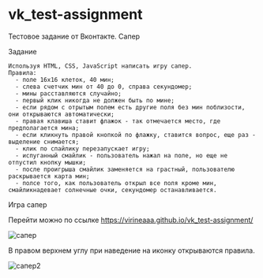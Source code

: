 # vk_test-assignment
Тестовое задание от Вконтакте. Сапер
  
 Задание
    
    Используя HTML, CSS, JavaScript написать игру сапер.
    Правила:
      - поле 16х16 клеток, 40 мин;
      - слева счетчик мин от 40 до 0, справа секундомер;
      - мины расставляются случайно;
      - первый клик никогда не должен быть по мине;
      - если рядом с отрытым полем есть другие поля без мин поблизости, они открываются автоматически;
      - правая клавиша ставит флажок - так отмечается место, где предполагается мина;
      - если кликнуть правой кнопкой по флажку, ставится вопрос, еще раз - выделение снимается;
      - клик по спайлику перезапускает игру;
      - испуганный смайлик - пользователь нажал на поле, но еще не отпустил кнопку мышки;
      - после проигрыша смайлик заменяется на грастный, пользователю раскрывается карта мин;
      - полсе того, как пользователь открыл все поля кроме мин, смайликнадевает солнечные очки, секундомер останавливается.
      
 Игра сапер  
  
   Перейти можно по ссылке https://virineaaa.github.io/vk_test-assignment/
  
   ![сапер](https://user-images.githubusercontent.com/91919898/222963732-0a527545-c487-4e1f-9510-1130cd31671a.png)

    
   В правом верхнем углу при наведение на иконку открываются правила.
  
   ![сапер2](https://user-images.githubusercontent.com/91919898/222963744-fc8ba20d-5806-4727-81fb-1ad6d8029a09.png)



      
